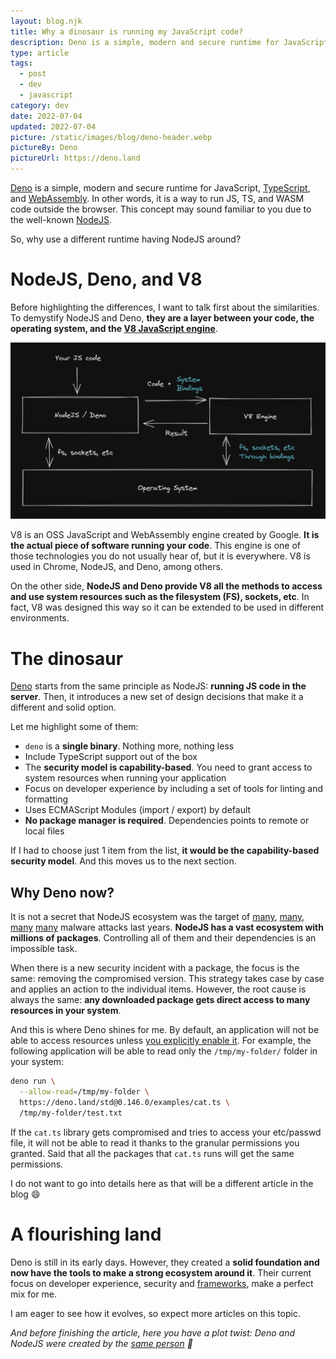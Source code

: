```yaml
---
layout: blog.njk
title: Why a dinosaur is running my JavaScript code?
description: Deno is a simple, modern and secure runtime for JavaScript. They created a solid foundation and now have the tools to make a strong ecosystem around it
type: article
tags:
  - post
  - dev
  - javascript
category: dev
date: 2022-07-04
updated: 2022-07-04
picture: /static/images/blog/deno-header.webp
pictureBy: Deno
pictureUrl: https://deno.land
---
```


[Deno](https://deno.land/) is a simple, modern and secure runtime for JavaScript, [TypeScript](https://www.typescriptlang.org/), and [WebAssembly](https://webassembly.org/). In other words, it is a way to run JS, TS, and WASM code outside the browser. This concept may sound familiar to you due to the well-known [NodeJS](https://nodejs.org/). 

So, why use a different runtime having NodeJS around?

# NodeJS, Deno, and V8

Before highlighting the differences, I want to talk first about the similarities. To demystify NodeJS and Deno, **they are a layer between your code, the operating system, and the [V8 JavaScript engine](https://v8.dev/)**.

![Deno and NodeJS diagram. It indicates how Deno and NodeJS provide system bindings to the V8 engine](/static/images/blog/deno-diagram.webp)

V8 is an OSS JavaScript and WebAssembly engine created by Google. **It is the actual piece of software running your code**. This engine is one of those technologies you do not usually hear of, but it is everywhere. V8 is used in Chrome, NodeJS, and Deno, among others.

On the other side, **NodeJS and Deno provide V8 all the methods to access and use system resources such as the filesystem (FS), sockets, etc**. In fact, V8 was designed this way so it can be extended to be used in different environments.

# The dinosaur

[Deno](https://deno.land/) starts from the same principle as NodeJS: **running JS code in the server**. Then, it introduces a new set of design decisions that make it a different and solid option. 

Let me highlight some of them:

- `deno` is a **single binary**. Nothing more, nothing less
- Include TypeScript support out of the box
- The **security model is capability-based**. You need to grant access to system resources when running your application
- Focus on developer experience by including a set of tools for linting and formatting
- Uses ECMAScript Modules (import / export) by default
- **No package manager is required**. Dependencies points to remote or local files

If I had to choose just 1 item from the list, **it would be the capability-based security model**. And this moves us to the next section.

## Why Deno now?

It is not a secret that NodeJS ecosystem was the target of [many](https://medium.com/checkmarx-security/new-protestware-found-lurking-in-highly-popular-npm-package-d46f8ba67e36), [many](https://www.theregister.com/2022/05/12/npm-attacks-code-white-jfrog/), [many](https://blog.npmjs.org/post/180565383195/details-about-the-event-stream-incident.html,) [many](https://blog.npmjs.org/post/163723642530/crossenv-malware-on-the-npm-registry.html) malware attacks last years. **NodeJS has a vast ecosystem with millions of packages**. Controlling all of them and their dependencies is an impossible task.

When there is a new security incident with a package, the focus is the same: removing the compromised version. This strategy takes case by case and applies an action to the individual items. However, the root cause is always the same: **any downloaded package gets direct access to many resources in your system**.

And this is where Deno shines for me. By default, an application will not be able to access resources unless [you explicitly enable it](https://deno.land/manual/getting_started/permissions). For example, the following application will be able to read only the `/tmp/my-folder/` folder in your system:

```bash
deno run \
  --allow-read=/tmp/my-folder \
  https://deno.land/std@0.146.0/examples/cat.ts \
  /tmp/my-folder/test.txt
```

If the `cat.ts` library gets compromised and tries to access your etc/passwd file, it will not be able to read it thanks to the granular permissions you granted. Said that all the packages that `cat.ts` runs will get the same permissions. 

I do not want to go into details here as that will be a different article in the blog 😄

# A flourishing land

Deno is still in its early days. However, they created a **solid foundation and now have the tools to make a strong ecosystem around it**. Their current focus on developer experience, security and [frameworks](https://fresh.deno.dev/), make a perfect mix for me.

I am eager to see how it evolves, so expect more articles on this topic.

*And before finishing the article, here you have a plot twist: Deno and NodeJS were created by the [same person](https://en.wikipedia.org/wiki/Ryan_Dahl) 🤯*